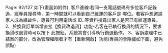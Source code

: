 Page: 92/127
如下(畫面如附件):
客戶進線:若同一支電話號碼有多位客戶記錄過，經專員搜尋時，第一時間就可以看到自己維運的客戶是
哪位。若客戶想邀請家人成為緣故件，專員可利用電話或 ID..等資料搜尋出家人是否已有維運專員。
2、於換貨訂單新增直接【換貨改退貨】功能-若客在已執行換貨的情況下，要求換貨改退貨時可以按下
此按鈕，系統將會引導執行銷退動作。
3、客訴處理中已結案的部分，改為管理權限者才有【重新開啟】功能(專員的會隱藏如下圖，避免誤點)
